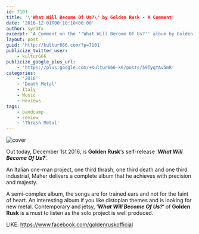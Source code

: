 ```yaml
---
id: 7101
title: '\'What Will Become Of Us?\' by Golden Rusk - A Comment'
date: '2016-12-01T00:10:10+00:00'
author: syr3fx
excerpt: 'A Comment on the ''What Will Become Of Us?'' album by Golden Rusk (2016).'
layout: post
guid: 'http://kultur666.com/?p=7101'
publicize_twitter_user:
    - kultur666
publicize_google_plus_url:
    - 'https://plus.google.com/+Kultur666-k6/posts/59TyqYAv5mR'
categories:
    - '2016'
    - 'Death Metal'
    - Italy
    - Music
    - Reviews
tags:
    - bandcamp
    - review
    - 'Thrash Metal'
---
```


![cover](http://localhost:8080/wp-content/uploads/2016/11/cover2.jpg)

Out today, December 1st 2016, is **Golden Rusk**‘s self-release ‘***What Will Become Of Us?***‘.

An Italian one-man project, one third thrash, one third death and one third industrial, Maher delivers a complete album that he achieves with precision and majesty.

A semi-complex album, the songs are for trained ears and not for the faint of heart. An interesting album if you like distopian themes and is looking for new metal. Contemporary and jetsy, ‘***What Will Become Of Us?***‘ of **Golden Rusk** is a must to listen as the solo project is well produced.

LIKE: <https://www.facebook.com/goldenruskofficial>